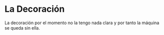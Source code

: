 # La Decoración

La decoración por el momento no la tengo nada clara y por tanto la máquina se queda sin ella.
